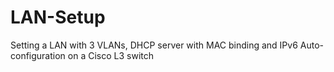 # LAN-Setup
Setting a LAN with 3 VLANs, DHCP server with MAC binding and IPv6 Auto-configuration on a Cisco L3 switch
